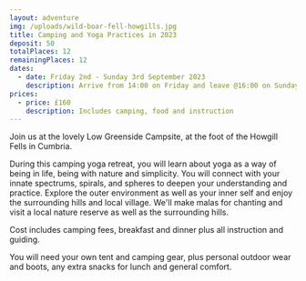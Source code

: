 ```yaml
---
layout: adventure
img: /uploads/wild-boar-fell-howgills.jpg
title: Camping and Yoga Practices in 2023
deposit: 50
totalPlaces: 12
remainingPlaces: 12
dates:
  - date: Friday 2nd - Sunday 3rd September 2023
    description: Arrive from 14:00 on Friday and leave @16:00 on Sunday
prices:
  - price: £160
    description: Includes camping, food and instruction
---
```

J﻿oin us at the lovely Low Greenside Campsite, at the foot of the Howgill Fells in Cumbria.

During this camping yoga retreat, you will learn about yoga as a way of being in life, being with nature and simplicity. You will connect with your innate spectrums, spirals, and spheres to deepen your understanding and practice. Explore the outer environment as well as your inner self and enjoy the surrounding hills and local village. We'll make malas for chanting and visit a local nature reserve as well as the surrounding hills.

C﻿ost includes camping fees, breakfast and dinner plus all instruction and guiding.

Y﻿ou will need your own tent and camping gear, plus personal outdoor wear and boots, any extra snacks for lunch and general comfort.